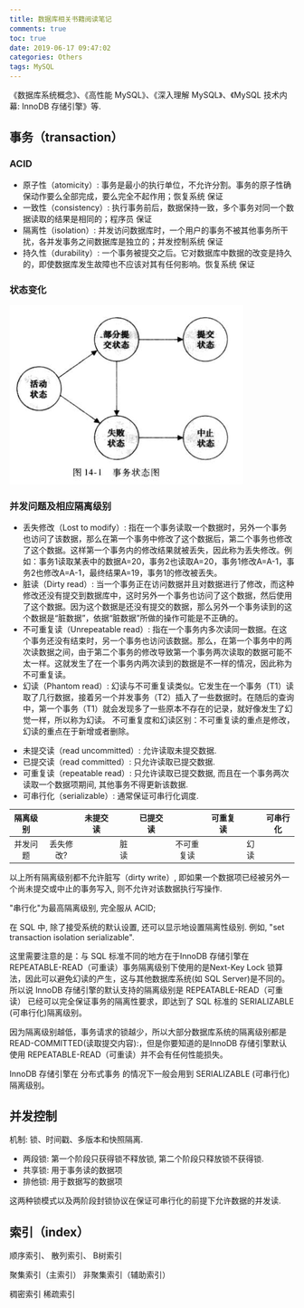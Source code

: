 ```yaml
---
title: 数据库相关书籍阅读笔记
comments: true
toc: true
date: 2019-06-17 09:47:02
categories: Others
tags: MySQL
---
```


《数据库系统概念》、《高性能 MySQL》、《深入理解 MySQL》、《MySQL 技术内幕: InnoDB 存储引擎》等.

<!--more-->

## 事务（transaction）

### ACID

- 原子性（atomicity）: 
事务是最小的执行单位，不允许分割。事务的原子性确保动作要么全部完成，要么完全不起作用；恢复系统 保证
- 一致性（consistency）: 
执行事务前后，数据保持一致，多个事务对同一个数据读取的结果是相同的；程序员 保证
- 隔离性（isolation）: 
并发访问数据库时，一个用户的事务不被其他事务所干扰，各并发事务之间数据库是独立的；并发控制系统 保证
- 持久性（durability）: 
一个事务被提交之后。它对数据库中数据的改变是持久的，即使数据库发生故障也不应该对其有任何影响。恢复系统 保证

### 状态变化

![](/images/sql-transaction.png)

### 并发问题及相应隔离级别

- 丢失修改（Lost to modify）:
指在一个事务读取一个数据时，另外一个事务也访问了该数据，那么在第一个事务中修改了这个数据后，第二个事务也修改了这个数据。这样第一个事务内的修改结果就被丢失，因此称为丢失修改。例如：事务1读取某表中的数据A=20，事务2也读取A=20，事务1修改A=A-1，事务2也修改A=A-1，最终结果A=19，事务1的修改被丢失。
- 脏读（Dirty read）:
当一个事务正在访问数据并且对数据进行了修改，而这种修改还没有提交到数据库中，这时另外一个事务也访问了这个数据，然后使用了这个数据。因为这个数据是还没有提交的数据，那么另外一个事务读到的这个数据是“脏数据”，依据“脏数据”所做的操作可能是不正确的。
- 不可重复读（Unrepeatable read）:
指在一个事务内多次读同一数据。在这个事务还没有结束时，另一个事务也访问该数据。那么，在第一个事务中的两次读数据之间，由于第二个事务的修改导致第一个事务两次读取的数据可能不太一样。这就发生了在一个事务内两次读到的数据是不一样的情况，因此称为不可重复读。
- 幻读（Phantom read）:
幻读与不可重复读类似。它发生在一个事务（T1）读取了几行数据，接着另一个并发事务（T2）插入了一些数据时。在随后的查询中，第一个事务（T1）就会发现多了一些原本不存在的记录，就好像发生了幻觉一样，所以称为幻读。
不可重复度和幻读区别：不可重复读的重点是修改，幻读的重点在于新增或者删除。

* 未提交读（read uncommitted）:
允许读取未提交数据.
* 已提交读（read committed）:
只允许读取已提交数据.
* 可重复读（repeatable read）:
只允许读取已提交数据, 而且在一个事务两次读取一个数据项期间, 其他事务不得更新该数据.
* 可串行化（serializable）:
通常保证可串行化调度.

|隔离级别|  |未提交读|  |已提交读|  |可重复读|  |可串行化|
|:---:|:---:|:---:|:---:|:---:|:---:|:---:|:---:|:---:|
|并发问题|丢失修改?| |脏读|  |不可重复读|    |幻读|  |

以上所有隔离级别都不允许脏写（dirty write）, 即如果一个数据项已经被另外一个尚未提交或中止的事务写入, 则不允许对该数据执行写操作.

"串行化"为最高隔离级别, 完全服从 ACID;

在 SQL 中, 除了接受系统的默认设置, 还可以显示地设置隔离性级别. 例如, "set transaction isolation serializable".

这里需要注意的是：与 SQL 标准不同的地方在于InnoDB 存储引擎在 REPEATABLE-READ（可重读）事务隔离级别下使用的是Next-Key Lock 锁算法，因此可以避免幻读的产生，这与其他数据库系统(如 SQL Server)是不同的。所以说 InnoDB 存储引擎的默认支持的隔离级别是 REPEATABLE-READ（可重读） 已经可以完全保证事务的隔离性要求，即达到了 SQL 标准的 SERIALIZABLE (可串行化)隔离级别。

因为隔离级别越低，事务请求的锁越少，所以大部分数据库系统的隔离级别都是READ-COMMITTED(读取提交内容):，但是你要知道的是InnoDB 存储引擎默认使用 REPEATABLE-READ（可重读）并不会有任何性能损失。

InnoDB 存储引擎在 分布式事务 的情况下一般会用到 SERIALIZABLE (可串行化)隔离级别。

## 并发控制

机制: 锁、时间戳、多版本和快照隔离.

- 两段锁: 第一个阶段只获得锁不释放锁, 第二个阶段只释放锁不获得锁.
- 共享锁: 用于事务读的数据项
- 排他锁: 用于数据写的数据项

这两种锁模式以及两阶段封锁协议在保证可串行化的前提下允许数据的并发读.

## 索引（index）

顺序索引、
散列索引、
B树索引

聚集索引（主索引）
非聚集索引（辅助索引）

稠密索引
稀疏索引
